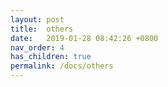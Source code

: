 ```yaml
---
layout: post
title:  others
date:   2019-01-28 08:42:26 +0800
nav_order: 4
has_children: true
permalink: /docs/others
---
```



